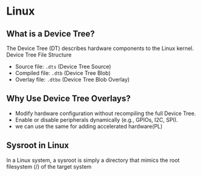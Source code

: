 # Linux
## What is a Device Tree?
The Device Tree (DT) describes hardware components to the Linux kernel.
Device Tree File Structure
- Source file: `.dts` (Device Tree Source)
- Compiled file: `.dtb` (Device Tree Blob)
- Overlay file: `.dtbo` (Device Tree Blob Overlay)
## Why Use Device Tree Overlays?
- Modify hardware configuration without recompiling the full Device Tree.
- Enable or disable peripherals dynamically (e.g., GPIOs, I2C, SPI).
- we can use the same for adding accelerated hardware(PL)
## Sysroot in Linux
In a Linux system, a sysroot is simply a directory that mimics the root filesystem (/) of the target system